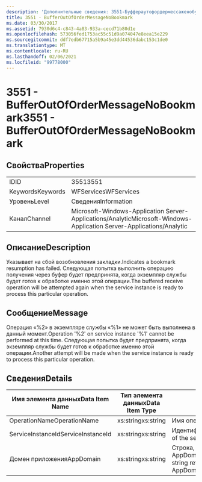 ```yaml
---
description: 'Дополнительные сведения: 3551-Буффераутофордермессаженобукмарк'
title: 3551 - BufferOutOfOrderMessageNoBookmark
ms.date: 03/30/2017
ms.assetid: 7930d6c4-c843-4a83-933a-cecd71b80d1e
ms.openlocfilehash: 573056fed1753ac55c51d9a074047e8eea15e229
ms.sourcegitcommit: ddf7edb67715a5b9a45e3dd44536dabc153c1de0
ms.translationtype: MT
ms.contentlocale: ru-RU
ms.lasthandoff: 02/06/2021
ms.locfileid: "99778000"
---
```

# <a name="3551---bufferoutofordermessagenobookmark"></a><span data-ttu-id="6dbef-103">3551 - BufferOutOfOrderMessageNoBookmark</span><span class="sxs-lookup"><span data-stu-id="6dbef-103">3551 - BufferOutOfOrderMessageNoBookmark</span></span>

## <a name="properties"></a><span data-ttu-id="6dbef-104">Свойства</span><span class="sxs-lookup"><span data-stu-id="6dbef-104">Properties</span></span>  
  
|||  
|-|-|  
|<span data-ttu-id="6dbef-105">ID</span><span class="sxs-lookup"><span data-stu-id="6dbef-105">ID</span></span>|<span data-ttu-id="6dbef-106">3551</span><span class="sxs-lookup"><span data-stu-id="6dbef-106">3551</span></span>|  
|<span data-ttu-id="6dbef-107">Keywords</span><span class="sxs-lookup"><span data-stu-id="6dbef-107">Keywords</span></span>|<span data-ttu-id="6dbef-108">WFServices</span><span class="sxs-lookup"><span data-stu-id="6dbef-108">WFServices</span></span>|  
|<span data-ttu-id="6dbef-109">Уровень</span><span class="sxs-lookup"><span data-stu-id="6dbef-109">Level</span></span>|<span data-ttu-id="6dbef-110">Сведения</span><span class="sxs-lookup"><span data-stu-id="6dbef-110">Information</span></span>|  
|<span data-ttu-id="6dbef-111">Канал</span><span class="sxs-lookup"><span data-stu-id="6dbef-111">Channel</span></span>|<span data-ttu-id="6dbef-112">Microsoft-Windows-Application Server-Applications/Analytic</span><span class="sxs-lookup"><span data-stu-id="6dbef-112">Microsoft-Windows-Application Server-Applications/Analytic</span></span>|  
  
## <a name="description"></a><span data-ttu-id="6dbef-113">Описание</span><span class="sxs-lookup"><span data-stu-id="6dbef-113">Description</span></span>  

 <span data-ttu-id="6dbef-114">Указывает на сбой возобновления закладки.</span><span class="sxs-lookup"><span data-stu-id="6dbef-114">Indicates a bookmark resumption has failed.</span></span> <span data-ttu-id="6dbef-115">Следующая попытка выполнить операцию получения через буфер будет предпринята, когда экземпляр службы будет готов к обработке именно этой операции.</span><span class="sxs-lookup"><span data-stu-id="6dbef-115">The buffered receive operation will be attempted again when the service instance is ready to process this particular operation.</span></span>  
  
## <a name="message"></a><span data-ttu-id="6dbef-116">Сообщение</span><span class="sxs-lookup"><span data-stu-id="6dbef-116">Message</span></span>  

 <span data-ttu-id="6dbef-117">Операция «%2» в экземпляре службы «%1» не может быть выполнена в данный момент.</span><span class="sxs-lookup"><span data-stu-id="6dbef-117">Operation '%2' on service instance '%1' cannot be performed at this time.</span></span> <span data-ttu-id="6dbef-118">Следующая попытка будет предпринята, когда экземпляр службы будет готов к обработке именно этой операции.</span><span class="sxs-lookup"><span data-stu-id="6dbef-118">Another attempt will be made when the service instance is ready to process this particular operation.</span></span>  
  
## <a name="details"></a><span data-ttu-id="6dbef-119">Сведения</span><span class="sxs-lookup"><span data-stu-id="6dbef-119">Details</span></span>  
  
|<span data-ttu-id="6dbef-120">Имя элемента данных</span><span class="sxs-lookup"><span data-stu-id="6dbef-120">Data Item Name</span></span>|<span data-ttu-id="6dbef-121">Тип элемента данных</span><span class="sxs-lookup"><span data-stu-id="6dbef-121">Data Item Type</span></span>|<span data-ttu-id="6dbef-122">Описание</span><span class="sxs-lookup"><span data-stu-id="6dbef-122">Description</span></span>|  
|--------------------|--------------------|-----------------|  
|<span data-ttu-id="6dbef-123">OperationName</span><span class="sxs-lookup"><span data-stu-id="6dbef-123">OperationName</span></span>|<span data-ttu-id="6dbef-124">xs:string</span><span class="sxs-lookup"><span data-stu-id="6dbef-124">xs:string</span></span>|<span data-ttu-id="6dbef-125">Имя операции.</span><span class="sxs-lookup"><span data-stu-id="6dbef-125">The name of the operation.</span></span>|  
|<span data-ttu-id="6dbef-126">ServiceInstanceId</span><span class="sxs-lookup"><span data-stu-id="6dbef-126">ServiceInstanceId</span></span>|<span data-ttu-id="6dbef-127">xs:string</span><span class="sxs-lookup"><span data-stu-id="6dbef-127">xs:string</span></span>|<span data-ttu-id="6dbef-128">Идентификатор экземпляра службы.</span><span class="sxs-lookup"><span data-stu-id="6dbef-128">The id of the service instance.</span></span>|  
|<span data-ttu-id="6dbef-129">Домен приложения</span><span class="sxs-lookup"><span data-stu-id="6dbef-129">AppDomain</span></span>|<span data-ttu-id="6dbef-130">xs:string</span><span class="sxs-lookup"><span data-stu-id="6dbef-130">xs:string</span></span>|<span data-ttu-id="6dbef-131">Строка, возвращаемая AppDomain.CurrentDomain.FriendlyName.</span><span class="sxs-lookup"><span data-stu-id="6dbef-131">The string returned by AppDomain.CurrentDomain.FriendlyName.</span></span>|
